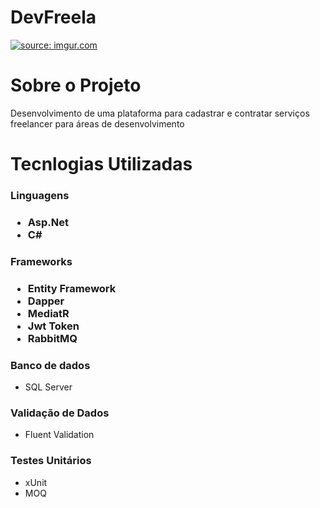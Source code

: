 # DevFreela
<a href="https://imgur.com/DvB8z4S"><img src="https://i.imgur.com/DvB8z4S.png" title="source: imgur.com" /></a>
# Sobre o Projeto
Desenvolvimento de uma plataforma para cadastrar e contratar serviços freelancer para áreas de desenvolvimento
# Tecnlogias Utilizadas 
<h3>Linguagens<h3>
<ul>
    <li>Asp.Net</li>
    <li>C#</li>
</ul>
<h3>Frameworks<h3>
<ul>    
    <li>Entity Framework</li>
    <li>Dapper</li>
    <li>MediatR</li>
    <li>Jwt Token</li>
    <li>RabbitMQ</li>
</ul>
<h3>Banco de dados</h3>
<ul>
    <li>SQL Server</li>
</ul>
<h3>Validação de Dados</h3>
<ul>
    <li>Fluent Validation</li>
</ul>
<h3>Testes Unitários</h3>
<ul>
    <li>xUnit</li>
    <li>MOQ</li>
</ul>
